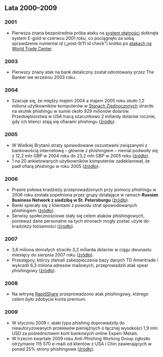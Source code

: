 ## Lata 2000–2009

### 2001
- Pierwsza znana bezpośrednia próba ataku na [system płatności](https://financialcryptography.com/mt/archives/000609.html) dotknęła system E-gold w czerwcu 2001 roku, co pociągnęło za sobą sprawdzenie numerów id („post-9/11 id check”) krótko po [atakach na World Trade Center](https://pl.wikipedia.org/wiki/Zamachy_z_11_wrze%C5%9Bnia_2001_roku).

### 2003
- Pierwszy znany atak na bank detaliczny został odnotowany przez The Banker we wrześniu 2003 roku.

### 2004
- Szacuje się, że między majem 2004 a majem 2005 roku około 1,2 miliona użytkowników komputerów w [Stanach Zjednoczonych](https://pl.wikipedia.org/wiki/Stany_Zjednoczone) straciło na skutek phishingu w sumie około 929 milionów dolarów. Przedsiębiorstwa w USA tracą szacunkowo 2 miliardy dolarów rocznie, gdy ich klienci stają się ofiarami phishingu ([źródło](https://web.archive.org/web/20080324080028/http://www.csoonline.com/talkback/071905.html)).

### 2005
- W Wielkiej Brytanii straty spowodowane oszustwami związanymi z bankowością internetową – głównie z phishingiem – niemal podwoiły się z 12,2 mln GBP w 2004 roku do 23,2 mln GBP w 2005 roku ([źródło](https://www.finextra.com/newsarticle/15013/uk-phishing-fraud-losses-double)).
- 1 na 20 ankietowanych użytkowników komputerów zadeklarował, że padł ofiarą phishingu w roku 2005 ([źródło](https://www.theregister.co.uk/2005/05/03/aol_phishing/)).

### 2006
- Prawie połowa kradzieży przeprowadzonych przy pomocy phishingu w 2006 roku została popełniona przez grupy działające w ramach **Russian Business Network z siedzibą w St. Petersburgu** ([źródło](http://www.washingtonpost.com/wp-dyn/content/story/2007/10/12/ST2007101202661.html)).
- Banki spierały się z klientami z powodu strat spowodowanych phishingiem ([źródło](https://news.netcraft.com/archives/2006/09/13/bank_customers_spar_over_phishing_losses.html)).
- Serwisy społecznościowe stały się celem ataków phishingowych, ponieważ dane personalne na tych stronach mogły zostać użyte do kradzieży tożsamości ([źródło](https://web.archive.org/web/20060616110238/http://www.pcworld.com/resource/article/0,aid,125956,pg,1,RSS,RSS,00.asp)).

### 2007
- 3,6 miliona dorosłych straciło 3,2 miliarda dolarów w ciągu dwunastu miesięcy do sierpnia 2007 roku ([źródło](https://www.gartner.com/newsroom/id/565125)).
- Przestępcy, którzy złamali zabezpieczenia bazy danych TD Ameritrade i wykradli 6,3 miliona adresów mailowych, przeprowadzili atak spear phishingowy ([źródło](https://www.webcitation.org/5gY2R1j1g)).

### 2008
- Na witrynę [RapidShare](https://web.archive.org/web/20080430101024/http://rapidshare.de/en/phishing.html) przeprowadzono atak phishingowy, którego celem było zdobycie konta premium. 

### 2009
- W styczniu 2009 r. ataki typu phishing doprowadziły do nieautoryzowanych przelewów pieniężnych o łącznej wysokości 1,9 mln USD za pośrednictwem kont bankowych online Experi-Metals.
- W trzecim kwartale 2009 roku Anti-Phishing Working Group zgłosiło otrzymanie 115 570 e-maili od klientów z USA i Chin zawierających w ponad 25% strony phishingowe ([źródło](https://web.archive.org/web/20121003202708/http://apwg.org/reports/apwg_report_Q3_2009.pdf)).
